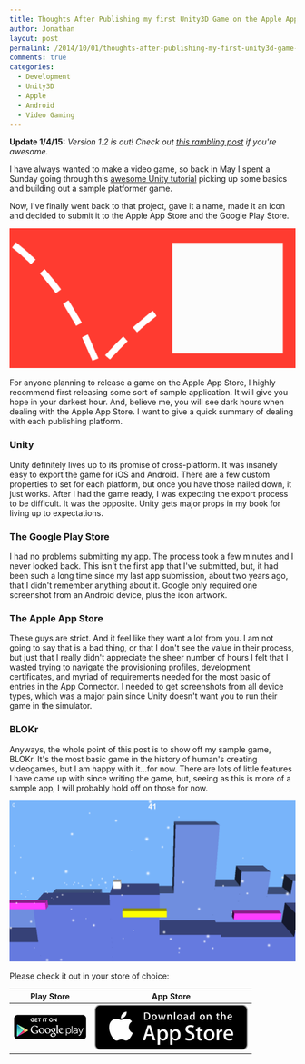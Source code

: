 ```yaml
---
title: Thoughts After Publishing my first Unity3D Game on the Apple App Store and Google Play Store
author: Jonathan
layout: post
permalink: /2014/10/01/thoughts-after-publishing-my-first-unity3d-game-on-the-apple-app-store-and-google-play-store/
comments: true
categories:
  - Development
  - Unity3D
  - Apple
  - Android
  - Video Gaming
---
```


__Update 1/4/15:__ _Version 1.2 is out! Check out [this rambling post](/2015/01/04/blokr-1-2-update-released) if you're awesome._

I have always wanted to make a video game, so back in May I spent a Sunday going through this [awesome Unity tutorial][1] picking up some basics and building out a sample platformer game.

Now, I've finally went back to that project, gave it a name, made it an icon and decided to submit it to the Apple App Store and the Google Play Store.

![BLOKr Play Store Featured Graphic][blokr-play]

For anyone planning to release a game on the Apple App Store, I highly recommend first releasing some sort of sample application. It will give you hope in your darkest hour. And, believe me, you will see dark hours when dealing with the Apple App Store. I want to give a quick summary of dealing with each publishing platform.

### Unity
Unity definitely lives up to its promise of cross-platform. It was insanely easy to export the game for iOS and Android. There are a few custom properties to set for each platform, but once you have those nailed down, it just works. After I had the game ready, I was expecting the export process to be difficult. It was the opposite. Unity gets major props in my book for living up to expectations.

### The Google Play Store
I had no problems submitting my app. The process took a few minutes and I never looked back. This isn't the first app that I've submitted, but, it had been such a long time since my last app submission, about two years ago, that I didn't remember anything about it. Google only required one screenshot from an Android device, plus the icon artwork.

### The Apple App Store
These guys are strict. And it feel like they want a lot from you. I am not going to say that is a bad thing, or that I don't see the value in their process, but just that I really didn't appreciate the sheer number of hours I felt that I wasted trying to navigate the provisioning profiles, development certificates, and myriad of requirements needed for the most basic of entries in the App Connector. I needed to get screenshots from all device types, which was a major pain since Unity doesn't want you to run their game in the simulator.

### BLOKr
Anyways, the whole point of this post is to show off my sample game, BLOKr. It's the most basic game in the history of human's creating videogames, but I am happy with it...for now. There are lots of little features I have came up with since writing the game, but, seeing as this is more of a sample app, I will probably hold off on those for now.

![BLOKr Screenshot][blokr-screenshot]

Please check it out in your store of choice:

Play Store | App Store
------------------|----------------
[![Get it on Google Play][play-badge]][2] | [![Get it on App Store][apple-badge]][3]

[blokr-play]: /images/posts/2014/10/blokr-play-store-featured-graphic.png
[blokr-screenshot]: /images/posts/2014/10/blokr-screenshot.png
[apple-badge]: /images/badges/apple.svg
[play-badge]: /images/badges/google-play.png

[1]: http://catlikecoding.com/unity/tutorials/runner/
[2]: https://play.google.com/store/apps/details?id=com.jonathanporta.blokr
[3]: https://itunes.apple.com/us/app/blokr/id918951183
